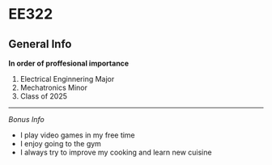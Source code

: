 # EE322

## General Info

**In order of proffesional importance**
1. Electrical Enginnering Major
2. Mechatronics Minor
3. Class of 2025

---

*Bonus Info*
* I play video games in my free time
* I enjoy going to the gym
* I always try to improve my cooking and learn new cuisine

``` Test
```
